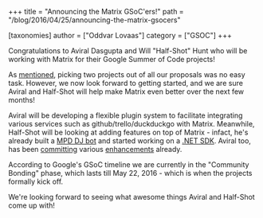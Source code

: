 +++
title = "Announcing the Matrix GSoC'ers!"
path = "/blog/2016/04/25/announcing-the-matrix-gsocers"

[taxonomies]
author = ["Oddvar Lovaas"]
category = ["GSOC"]
+++

Congratulations to Aviral Dasgupta and Will "Half-Shot" Hunt who will be working with Matrix for their Google Summer of Code projects!

As <a href="/blog/2016/04/22/gsoc-update/">mentioned</a>, picking two projects out of all our proposals was no easy task. However, we now look forward to getting started, and we are sure Aviral and Half-Shot will help make Matrix even better over the next few months!

Aviral will be developing a flexible plugin system to facilitate integrating various services such as github/trello/duckduckgo with Matrix. Meanwhile, Half-Shot will be looking at adding features on top of Matrix - infact, he's already built a <a href="http://matrix.org/docs/projects/other/mpd-dj.html">MPD DJ bot</a> and started working on a <a href="http://matrix.org/docs/projects/sdk/matrix-dotnet-sdk.html">.NET SDK</a>. Aviral too, has been <a href="https://github.com/vector-im/vector-web/pulls?utf8=%E2%9C%93&q=is%3Apr+author%3Aaviraldg">committing</a> various <a href="https://github.com/matrix-org/matrix-react-sdk/pulls?utf8=%E2%9C%93&q=is%3Apr+author%3Aaviraldg">enhancements</a> already.

According to Google's GSoC timeline we are currently in the "Community Bonding" phase, which lasts till May 22, 2016 - which is when the projects formally kick off.

We're looking forward to seeing what awesome things Aviral and Half-Shot come up with!
